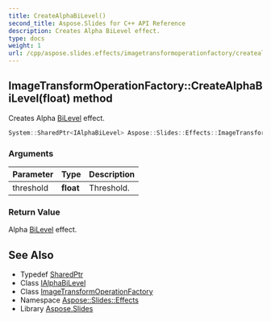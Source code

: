 ```yaml
---
title: CreateAlphaBiLevel()
second_title: Aspose.Slides for C++ API Reference
description: Creates Alpha BiLevel effect.
type: docs
weight: 1
url: /cpp/aspose.slides.effects/imagetransformoperationfactory/createalphabilevel/
---
```

## ImageTransformOperationFactory::CreateAlphaBiLevel(float) method


Creates Alpha [BiLevel](../../bilevel/) effect.

```cpp
System::SharedPtr<IAlphaBiLevel> Aspose::Slides::Effects::ImageTransformOperationFactory::CreateAlphaBiLevel(float threshold) override
```


### Arguments

| Parameter | Type | Description |
| --- | --- | --- |
| threshold | **float** | Threshold. |

### Return Value

Alpha [BiLevel](../../bilevel/) effect.

## See Also

* Typedef [SharedPtr](../../system/sharedptr/)
* Class [IAlphaBiLevel](../ialphabilevel/)
* Class [ImageTransformOperationFactory](./)
* Namespace [Aspose::Slides::Effects](../)
* Library [Aspose.Slides](../../)